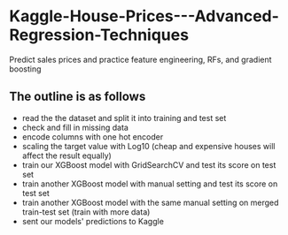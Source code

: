 # Kaggle-House-Prices---Advanced-Regression-Techniques

Predict sales prices and practice feature engineering, RFs, and gradient boosting

## The outline is as follows
+ read the the dataset and split it into training and test set
+ check and fill in missing data
+ encode columns with one hot encoder
+ scaling the target value with Log10 (cheap and expensive houses will affect the result equally)
+ train our XGBoost model with GridSearchCV and test its score on test set
+ train another XGBoost model with manual setting and test its score on test set
+ train another XGBoost model with the same manual setting on merged train-test set (train with more data)
+ sent our models' predictions to Kaggle
